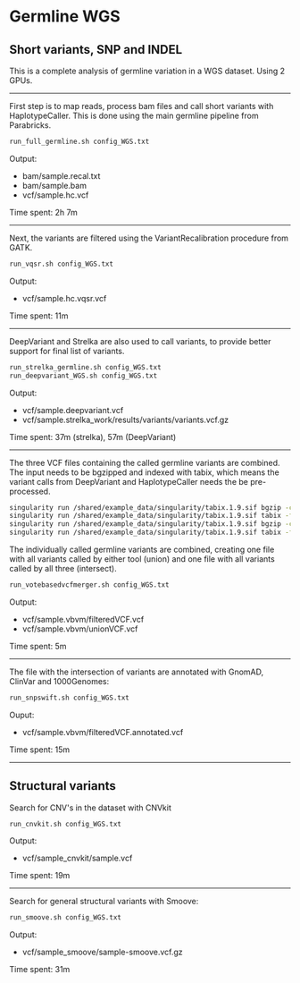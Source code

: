 # Germline WGS

## Short variants, SNP and INDEL

This is a complete analysis of germline variation in a WGS dataset. Using 2 GPUs.

---
First step is to map reads, process bam files and call short variants with HaplotypeCaller. This is done using the main germline pipeline from Parabricks.

```bash
run_full_germline.sh config_WGS.txt
```

Output:

* bam/sample.recal.txt
* bam/sample.bam
* vcf/sample.hc.vcf

Time spent: 2h 7m

---

Next, the variants are filtered using the VariantRecalibration procedure from GATK.

```bash
run_vqsr.sh config_WGS.txt
```

Output:

* vcf/sample.hc.vqsr.vcf

Time spent: 11m

---

DeepVariant and Strelka are also used to call variants, to provide better support for final list of variants.

```bash
run_strelka_germline.sh config_WGS.txt
run_deepvariant_WGS.sh config_WGS.txt
```

Output:

* vcf/sample.deepvariant.vcf
* vcf/sample.strelka_work/results/variants/variants.vcf.gz


Time spent:  37m (strelka), 57m (DeepVariant)

---

The three VCF files containing the called germline variants are combined. The input needs to be bgzipped and indexed with tabix, which means the variant calls from DeepVariant and HaplotypeCaller needs the be pre-processed.

```bash
singularity run /shared/example_data/singularity/tabix.1.9.sif bgzip -c vcf/sample.hc.vqsr.vcf > vcf/sample.hc.vqsr.vcf.gz
singularity run /shared/example_data/singularity/tabix.1.9.sif tabix -fp vcf vcf/sample.hc.vqsr.vcf.gz
singularity run /shared/example_data/singularity/tabix.1.9.sif bgzip -c vcf/sample.deepvariant.vcf > vcf/sample.deepvariant.vcf.gz
singularity run /shared/example_data/singularity/tabix.1.9.sif tabix -fp vcf vcf/sample.deepvariant.vcf.gz
```

The individually called germline variants are combined, creating one file with all variants called by either tool (union) and one file with all variants called by all three (intersect).

```bash
run_votebasedvcfmerger.sh config_WGS.txt
```

Output:

* vcf/sample.vbvm/filteredVCF.vcf
* vcf/sample.vbvm/unionVCF.vcf

Time spent: 5m

---

The file with the intersection of variants are annotated with GnomAD, ClinVar and 1000Genomes:

```bash
run_snpswift.sh config_WGS.txt
```
Ouput:

* vcf/sample.vbvm/filteredVCF.annotated.vcf

Time spent: 15m

---

## Structural variants

Search for CNV's in the dataset with CNVkit

```bash
run_cnvkit.sh config_WGS.txt
```

Output:

* vcf/sample_cnvkit/sample.vcf

Time spent: 19m

---

Search for general structural variants with Smoove:

```bash
run_smoove.sh config_WGS.txt
```
Output:

* vcf/sample_smoove/sample-smoove.vcf.gz

Time spent: 31m
